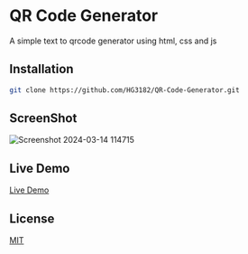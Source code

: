 # QR Code Generator

A simple text to qrcode generator using html, css and js

## Installation

```bash
git clone https://github.com/HG3182/QR-Code-Generator.git
```

## ScreenShot
![Screenshot 2024-03-14 114715](https://github.com/HG3182/QR-Code-Generator/assets/155936631/896e24d8-c6af-479c-a542-adabc0d12885)


## Live Demo

[Live Demo](https://raw.githack.com/HG3182/QR-Code-Generator/main/index.html)

## License

[MIT](https://choosealicense.com/licenses/mit/)

